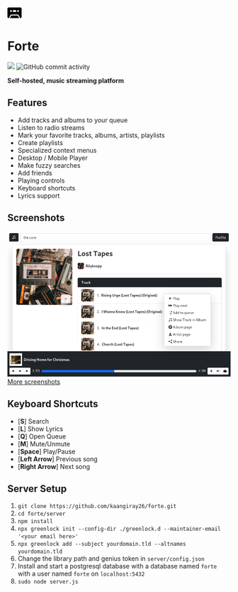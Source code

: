 ![forte](client/src/public/images/favicon.svg)
# Forte
![](https://img.shields.io/badge/-OWN%20YOUR%20MUSIC-red)
![GitHub commit activity](https://img.shields.io/github/commit-activity/m/kaangiray26/forte)

**Self-hosted, music streaming platform**

## Features
* Add tracks and albums to your queue
* Listen to radio streams
* Mark your favorite tracks, albums, artists, playlists
* Create playlists
* Specialized context menus
* Desktop / Mobile Player
* Make fuzzy searches
* Add friends
* Playing controls
* Keyboard shortcuts
* Lyrics support

## Screenshots
![image_1](images/image_1.png)
[More screenshots](images/screenshots.md)

## Keyboard Shortcuts
* [**S**] Search
* [**L**] Show Lyrics
* [**Q**] Open Queue
* [**M**] Mute/Unmute
* [**Space**] Play/Pause
* [**Left Arrow**] Previous song
* [**Right Arrow**] Next song

## Server Setup
1. `git clone https://github.com/kaangiray26/forte.git`
2. `cd forte/server`
3. `npm install`
4. `npx greenlock init --config-dir ./greenlock.d --maintainer-email '<your email here>'`
5. `npx greenlock add --subject yourdomain.tld --altnames yourdomain.tld`
6. Change the library path and genius token in `server/config.json`
7. Install and start a postgresql database with a database named `forte` with a user named `forte` on `localhost:5432`
8. `sudo node server.js`